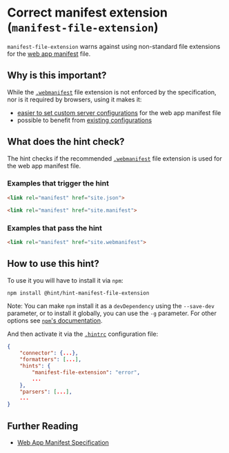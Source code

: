 # Correct manifest extension (`manifest-file-extension`)

`manifest-file-extension` warns against using non-standard file
extensions for the [web app manifest][spec] file.

## Why is this important?

While the [`.webmanifest`][file extension] file extension is not
enforced by the specification, nor is it required by browsers, using
it makes it:

* [easier to set custom server configurations][server configs] for
  the web app manifest file
* possible to benefit from [existing configurations][other configs]

## What does the hint check?

The hint checks if the recommended [`.webmanifest`][file extension]
file extension is used for the web app manifest file.

### Examples that **trigger** the hint

```html
<link rel="manifest" href="site.json">
```

```html
<link rel="manifest" href="site.manifest">
```

### Examples that **pass** the hint

```html
<link rel="manifest" href="site.webmanifest">
```

## How to use this hint?

To use it you will have to install it via `npm`:

```bash
npm install @hint/hint-manifest-file-extension
```

Note: You can make `npm` install it as a `devDependency` using the
`--save-dev` parameter, or to install it globally, you can use the
`-g` parameter. For other options see [`npm`'s
documentation](https://docs.npmjs.com/cli/install).

And then activate it via the [`.hintrc`][hintrc] configuration file:

```json
{
    "connector": {...},
    "formatters": [...],
    "hints": {
        "manifest-file-extension": "error",
        ...
    },
    "parsers": [...],
    ...
}
```

## Further Reading

* [Web App Manifest Specification][spec]

<!-- Link labels: -->

[file extension]: https://w3c.github.io/manifest/#media-type-registration
[other configs]: https://github.com/jshttp/mime-db/blob/67a4d013c31e73c47b5d975062f0088aea6cd5cd/src/custom-types.json#L85-L92
[server configs]: https://github.com/w3c/manifest/issues/346
[hintrc]: https://webhint.io/docs/user-guide/configuring-webhint/summary/
[spec]: https://www.w3.org/TR/appmanifest

